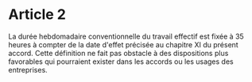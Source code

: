 # Article 2

  
 La durée hebdomadaire conventionnelle du travail effectif est fixée à 35 heures à compter de la date d'effet précisée au chapitre XI du présent accord. Cette définition ne fait pas obstacle à des dispositions plus favorables qui pourraient exister dans les accords ou les usages des entreprises.  
  
